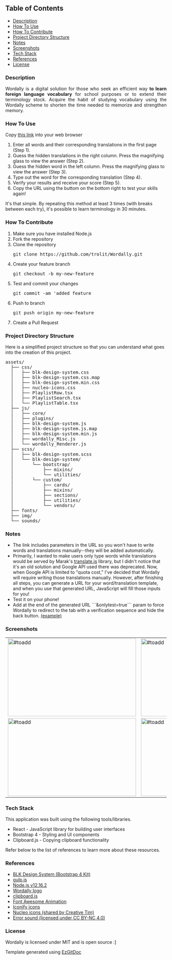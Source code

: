 <a id="top"></a>
<h2>Table of Contents</h2>
<ul>
    <li><a href="#description">Description</a></li>
    <li><a href="#howto">How To Use</a></li>
    <li><a href="#howToContribute">How To Contribute</a></li>
    <li><a href="#projectStructure">Project Directory Structure</a></li>
    <li><a href="#notes">Notes</a></li>
    <li><a href="#screenshots">Screenshots</a></li>
    <li><a href="#techStack">Tech Stack</a></li>
    <li><a href="#references">References</a></li>
    <li><a href="#license">License</a></li>
</ul>

<h3 id="description">Description</h3>
<p align="justify">Wordally is a digital solution for those who seek an efficient way <strong>to learn foreign language vocabulary</strong> for school purposes or to extend their terminology stock. Acquire the habit of studying vocabulary using the Wordally scheme to shorten the time needed to memorize and strengthen memory.</p>
<h3 id="howto">How To Use</h3>
<p> Copy <a href="https://trolit.github.io/Wordally/?&word=dog&translation=pies&word=cat&translation=kot&word=ogre&translation=ogr&word=pigeon&translation=gołąb&word=monster&translation=potwór&word=fire&translation=ogień&word=kitchen&translation=kuchnia&word=house&translation=dom&word=shoot&translation=strzelać"> this link</a> into your web browser </p>
<ol>
    <li> Enter all words and their corresponding translations in the first page (Step 1). 
    <li> Guess the hidden translations in the right column. Press the magnifying glass to view the answer (Step 2).</li>
    <li> Guess the hidden word in the left column. Press the magnifying glass to view the answer (Step 3). </li>
    <li> Type out the word for the corresponding translation (Step 4). </li>
    <li> Verify your results and receive your score (Step 5). </li>
    <li> Copy the URL using the buttom on the bottom right to test your skills again! </li>
</ol>
<p>It's that simple. By repeating this method at least 3 times (with breaks between each try), it's possible to learn terminology in 30 minutes.</p>

<h3 id="howToContribute">How To Contribute </h3>
<ol>
    <li> Make sure you have installed Node.js </li>
    <li> Fork the repository </li>
    <li> Clone the repository <pre>git clone https://github.com/trolit/Wordally.git </li> </pre>
    <li> Create your feature branch <pre>git checkout -b my-new-feature </li></pre>
    <li> Test and commit your changes<pre>git commit -am 'added feature </li></pre>
    <li> Push to branch <pre>git push origin my-new-feature </li></pre>
    <li> Create a Pull Request </li>
</ol>

<h3 id="projectStructure">Project Directory Structure</h3>
<p> Here is a simplified project structure so that you can understand what goes into the creation of this project. </p>
<pre>
assets/
  ├── css/
  │   ├── blk-design-system.css
  │   ├── blk-design-system.css.map
  │   ├── blk-design-system.min.css
  │   ├── nucleo-icons.css
  │   ├── PlaylistRow.tsx
  │   ├── PlaylistSearch.tsx
  │   └── PlaylistTable.tsx
  ├── js/
  │   ├── core/
  │   ├── plugins/
  │   ├── blk-design-system.js
  │   ├── blk-design-system.js.map
  │   ├── blk-design-system.min.js
  │   ├── wordally_Misc.js
  │   └── wordally_Renderer.js
  ├── scss/
  │   ├── blk-design-system.scss
  │   └── blk-design-system/
  │       └── bootstrap/
  │           ├── mixins/
  │           └── utilities/
  │       └── custom/
  │           ├── cards/
  │           ├── mixins/
  │           ├── sections/
  │           ├── utilities/
  │           └── vendors/
  ├── fonts/
  ├── img/
  └── sounds/
</pre>

<h3 id="notes">Notes</h3>
<ul>
    <li> The link includes parameters in the URL so you won't have to write words and translations manually--they will be added automatically.</li>
    <li>Primarily, I wanted to make users only type words while translations would be served by Marak's <a href="https://github.com/marak/translate.js/">translate.js</a> library, but I didn't notice that it's an old solution and Google API used there was deprecated. Now, when Google API is limited to "quota cost," I've decided that Wordally will require writing those translations manually. However, after finishing all steps, you can generate a URL for your word/translation template, and when you use that generated URL, JavaScript will fill those inputs for you!</li>
    <li>Test it on your phone! </li>
    <li>Add at the end of the generated URL ```&onlytest=true``` param to force Wordally to redirect to the tab with a verification sequence and hide the back button. <a href="https://trolit.github.io/Wordally/?&word=holiday&translation=urlop/wakacje&word=see&translation=patrzeć&word=practice&translation=ćwiczyć&word=add&translation=dodać&word=fix&translation=poprawić&word=memory&translation=pamięć&word=personally&translation=osobiście&word=sidebar&translation=menu boczne&word=test&translation=testować&word=log in&translation=zalogować się&word=relieve&translation=ulżyć/odciążyć&word=obvious&translation=oczywiste&word=cover&translation=zasłonić&word=manage&translation=zarządzać&word=ask&translation=zapytać&word=screen&translation=ekran&word=skills&translation=umiejętności&word=lazy&translation=leniwy&word=introduce&translation=przedstawić&word=develop&translation=rozwijać&word=experience&translation=doświadczenie&word=request&translation=żądanie&word=command&translation=komenda&word=safe&translation=bezpieczny&word=company&translation=firma&word=button&translation=przycisk&word=surprise&translation=niespodzianka&word=example&translation=przykład&word=sort&translation=sortować&word=field&translation=pole&word=personalization&translation=personalizacja&word=tab&translation=zakładka&word=everything&translation=wszystko&word=letter&translation=list&word=language&translation=język&word=understand&translation=rozumieć&word=validation&translation=walidacja&word=drink&translation=pić&word=success&translation=sukces&word=remember&translation=pamiętać&word=forget&translation=zapomnieć&word=meet&translation=spotkać&word=secure&translation=zabezpieczyć&word=method&translation=metoda&word=attempt&translation=próba&word=customer&translation=klient&word=effect&translation=efekt&word=find&translation=znaleźć&word=change&translation=zmieniać&word=search&translation=wyszukiwać&word=set&translation=ustawiać&word=speak&translation=mówić&word=tell&translation=powiedzieć&word=tools&translation=narzędzia&word=favourite&translation=ulubione&word=describe&translation=opisać&word=suggest&translation=sugerować/proponować&word=work&translation=pracować&word=dependencies&translation=zależności&word=learn&translation=uczyć się&word=tomorrow&translation=jutro&word=rate&translation=ocenić&word=conversation&translation=konwersacja&word=achieve&translation=osiągać&word=found&translation=znaleziony&word=solution&translation=rozwiązanie&word=error&translation=błąd&word=remotely&translation=zdalnie&word=wait&translation=czekać&word=translate&translation=tłumaczyć&word=stay&translation=zostać&word=write&translation=pisać&word=have&translation=mieć&word=get&translation=dostać&onlytest=true">(example)</a></li>
</ul>

<h3 id="screenshots">Screenshots</h3>
<table>
    <tr>
        <td><img src="https://raw.githubusercontent.com/trolit/Wordally/images/images/1.png" alt="#toadd" width="400" height="243"/></td>
        <td><img src="https://raw.githubusercontent.com/trolit/Wordally/images/images/2.png" alt="#toadd" width="400" height="243"/></td>
    </tr>
    <tr>
        <td><img src="https://raw.githubusercontent.com/trolit/Wordally/images/images/3.png" alt="#toadd" width="400" height="243"/></td>
        <td><img src="https://raw.githubusercontent.com/trolit/Wordally/images/images/4.png" alt="#toadd" width="400" height="243"/></td>
    </tr>
</table>

<h3 id = "techStack">Tech Stack</h3>
<p> This application was built using the following tools/libraries. </p>
<ul>
 <li> React - JavaScript library for building user interfaces </li>
 <li> Bootstrap 4 - Styling and UI components </li>
 <li> Clipboard.js - Copying clipboard functionality </li>
</ul>
<p> Refer below to the list of references to learn more about these resources. </p>
<h3 id="references">References</h3>
<ul>
    <li><a href="https://github.com/creativetimofficial/blk-design-system">BLK Design System (Bootstrap 4 Kit)</a></li>
    <li><a href="https://gulpjs.com/">gulp.js</a></li>
    <li><a href="https://nodejs.org/en/">Node.js v12.16.2</a></li>
    <li><a href="https://pixabay.com/vectors/jigsaw-puzzle-game-match-puzzle-1297102/">Wordally logo</a></li>
    <li><a href="https://clipboardjs.com/">clipboard.js</a></li>
    <li><a href="https://l-lin.github.io/font-awesome-animation/">Font Awesome Animation</a></li>
    <li><a href="https://iconify.design/">Iconify icons</a></li>
    <li><a href="https://nucleoapp.com/">Nucleo icons (shared by Creative Tim)</a></li>
    <li><a href="http://www.orangefreesounds.com/message-notification/">Error sound (licensed under CC BY-NC 4.0)</a></li>
</ul>

<h3 id="license">License</h3>
<p>Wordally is licensed under MIT and is open source :]</p>
<p>Template generated using <a href="https://github.com/trolit/EzGitDoc">EzGitDoc</a></p>
